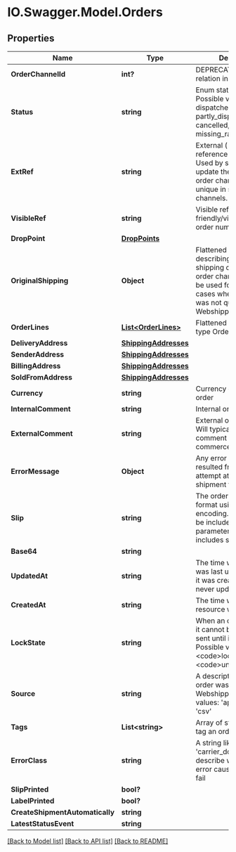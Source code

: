 # IO.Swagger.Model.Orders
## Properties

Name | Type | Description | Notes
------------ | ------------- | ------------- | -------------
**OrderChannelId** | **int?** | DEPRECATED Assign a relation instead | [optional] 
**Status** | **string** | Enum status of the order. Possible values: pending, dispatched, partly_dispatched, cancelled, error, missing_rate, on_hold | [optional] 
**ExtRef** | **string** | External ( hidden ) reference for the order. Used by system to update the order in e.g. order channels. Must be unique in scope of order channels. | [optional] 
**VisibleRef** | **string** | Visible reference - the friendly/visible external order number | [optional] 
**DropPoint** | [**DropPoints**](DropPoints.md) |  | [optional] 
**OriginalShipping** | **Object** | Flattened resource describing the original shipping option from the order channel. This will be used for matching in cases where shipping was not quoted from Webshipper. | [optional] 
**OrderLines** | [**List&lt;OrderLines&gt;**](OrderLines.md) | Flattened resource of type OrderLine | [optional] 
**DeliveryAddress** | [**ShippingAddresses**](ShippingAddresses.md) |  | [optional] 
**SenderAddress** | [**ShippingAddresses**](ShippingAddresses.md) |  | [optional] 
**BillingAddress** | [**ShippingAddresses**](ShippingAddresses.md) |  | [optional] 
**SoldFromAddress** | [**ShippingAddresses**](ShippingAddresses.md) |  | [optional] 
**Currency** | **string** | Currency code of the order | [optional] 
**InternalComment** | **string** | Internal order comment. | [optional] 
**ExternalComment** | **string** | External order comment. Will typically be the order comment from e-commerce checkout. | [optional] 
**ErrorMessage** | **Object** | Any error message that resulted from the latest attempt at making a shipment from the order. | [optional] 
**Slip** | **string** | The order slip in PDF format using base64 encoding. This will only be included if the parameter fields[orders] includes slip. | [optional] 
**Base64** | **string** |  | [optional] 
**UpdatedAt** | **string** | The time when resource was last updated or when it was created if it was never updated | [optional] 
**CreatedAt** | **string** | The time when the resource was created | [optional] 
**LockState** | **string** | When an order is locked, it cannot be modified or sent until it is unlocked. Possible values: &lt;code&gt;locked&lt;/code&gt; or &lt;code&gt;unlocked&lt;/code&gt;. | [optional] 
**Source** | **string** | A description of how the order was created in Webshipper. Possible values: &#x27;api&#x27;, &#x27;manual&#x27; or &#x27;csv&#x27; | [optional] 
**Tags** | **List&lt;string&gt;** | Array of strings used to tag an order | [optional] 
**ErrorClass** | **string** | A string like &#x27;address&#x27; or &#x27;carrier_downtime&#x27; describe which type of error caused the order to fail | [optional] 
**SlipPrinted** | **bool?** |  | [optional] 
**LabelPrinted** | **bool?** |  | [optional] 
**CreateShipmentAutomatically** | **string** |  | [optional] 
**LatestStatusEvent** | **string** |  | [optional] 

[[Back to Model list]](../README.md#documentation-for-models) [[Back to API list]](../README.md#documentation-for-api-endpoints) [[Back to README]](../README.md)

